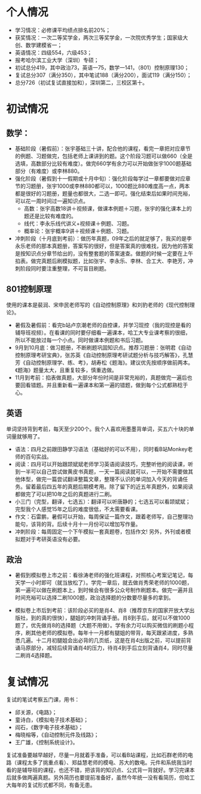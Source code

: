 # 个人情况
- 学习情况：必修课平均绩点排名前20%；
- 获奖情况：一次二等奖学金，两次三等奖学金，一次院优秀学生；国家级大创、数学建模省一；
- 英语情况：四级554，六级453；
- 报考哈尔滨工业大学（深圳）专硕；
- 初试总分419，其中政治73，英语一75，数学一141，（801）控制原理130；
- 复试总分307（满分350），其中笔试188（满分200），面试119（满分150）；
- 总分726（初试复试直接加和），深圳第二，三校区第十。

# 初试情况
## 数学：
- 基础阶段（暑假前）：张宇基础三十讲，配合他的课程，看完一章把对应章节的例题、习题做完，包括老师上课讲到的题。这个阶段习题可以做660（全是选填，高数部分比较有难度）。做完660学有余力可以开始做张宇1000题基础部分（有难度）或李林880。
- 强化阶段（暑假到十一假期或十月中旬）：强化阶段每学过一章都要做对应章节的习题册，张宇1000或李林880都可以，1000题比880难度高一点，两本都是很好的习题册，题量也都很大，二选一即可。强化结束后如果时间充裕，可以花一周时间过一遍知识点。
    - 高数：张宇高数18讲＋视频课，做课本例题＋习题，张宇的强化课本上的题还是比较有难度的。
    - 线代：李永乐线代讲义+视频课＋例题、习题。
    - 概率论：张宇概率9讲＋视频课＋例题、习题。
- 冲刺阶段（十月底到考前）：做历年真题，09年之后的就足够了，我买的是李永乐老师的那本真题册，答案写的很好，但是答案真的很难找，因为他的答案是按知识点分章节给出的，没有整套题的答案速查。做题的时候一定要在上午掐表。做完真题后刷模拟题，比如张宇、李永乐、李林、合工大、李艳芳，冲刺阶段同时要注重整理，不可盲目刷题。

## 801控制原理
使用的课本是裴润、宋申民老师写的《自动控制原理》和刘豹老师的《现代控制理论》。
- 暑假及暑假前：看完b站卢京潮老师的自控课，并学习现控（我的现控是看的辅导班视频）。在看课的同时要仔细看一遍课本，哈工大专业课考察的很细，所以不能放过每一个小点。同时做课本例题和书后习题。
- 9月到10月底：做习题册，不断刷题巩固知识点。推荐习题册：张明君《自动控制原理考研宝典》，张苏英《自动控制原理考研试题分析与技巧解答》，孔慧芳《自动控制原理学、练、考》，胡寿松《题海》。建议优先按顺序做前两本。《题海》题量太大，且重复较多，慎重选做。
- 11月到考前：掐表做真题，大部分年份时间是非常充裕的，真题做完一遍后也要回看错题。并且重新看一遍课本和第一遍的错题，做到每个公式都熟稔于心。

## 英语
单词坚持背到考前，每天至少200个。我个人喜欢用墨墨背单词，买五六十块的单词量就够用了。
- 语法：四月之前跟田静学习语法（基础好的可以不用），同时看B站Monkey老师的百句实战。
- 阅读：四月可以开始跟颉斌斌老师学习英语阅读技巧，完整听他的阅读课，听到一半可以自己尝试做黄皮书真题，一天一篇阅读就可以，一开始不需要做其他体型，做完一篇尝试翻译整篇文章，整理不认识的单词加入今天的背诵任务。留着最后四五年的真题后期模考用。除了留下的近五年真题外，如果阅读都做完了可以把10年之后的真题进行二刷。
- 小三门（完型，翻译，七选五）：翻译可以听唐静的；七选五可以看颉斌斌；完型我个人感觉15年之后的难度很低，不太需要看课。
- 作文：石雷鹏，暑假可以开始，每周保证一篇作文，跟着老师写，自己整理功能句，该背的背。后续十月十一月份可以增加写作量。
- 冲刺阶段：每周固定一个下午模拟一套真题卷，包括作文! 另外，外刊或者模拟题对于考研英语没有必要。

## 政治
- 暑假到模拟卷上市之前：看徐涛老师的强化班课程，对照核心考案记笔记，每天学一小时即可（就当放松了）。学完一章后，就去做肖秀荣老师的1000题，第一遍可以做在刷题本上，到时候会有很多公众号制作刷题本。做完一遍并且时间充裕可以选择二刷1000题，政治选择题的分数要尽量多的拿到。

- 模拟卷上市后到考前：该阶段必买的是肖4、肖8（推荐京东的国家开放大学出版社，到的真的很快），腿姐的冲刺背诵手册。肖8到手后，就可以不做1000题了，优先做肖8的选择题（大题不用做）。学有余力可以购买微信的刷题小程序，刷其他老师的模拟卷。每年十一月都有腿姐的带背，每天跟紧进度，多熟悉几遍。十二月初腿姐会出必背的几页纸，这是在肖4出版之前，可以提前背诵马原部分，减轻后续背诵肖4的压力，待肖4到手后立刻背诵肖4，同时尽量二刷肖4选择题。

# 复试情况
复试的笔试考察五门课，用书：
- 邱关源，《电路》；
- 童诗白，《模拟电子技术基础》；
- 阎石，《数字电子技术基础》；
- 梅晓榕等，《自动控制元件及线路》；
- 王广雄，《控制系统设计》。

复试准备要越早越好，尽量一月就着手准备，可以看B站课程，比如石群老师的电路（课程太多了挑重点看）、郑益慧老师的模电、苏大的数电。元件和系统我当时看的是辅导班的课程，也还不错，把该背的知识点、公式背一背就好。学习完课本后就多做两遍真题。另外简历也要提前准备好，虽然今年统一没有看简历，但哈工大每年的复试形式都不同，有备无患。